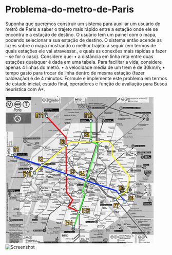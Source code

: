 ﻿# Problema-do-metro-de-Paris
 
Suponha que queremos construir um sistema para auxiliar um usuário do metrô de
Paris a saber o trajeto mais rápido entre a estação onde ele se encontra e a estação
de destino. O usuário tem um painel com o mapa, podendo selecionar a sua estação
de destino. O sistema então acende as luzes sobre o mapa mostrando o melhor trajeto
a seguir (em termos de quais estações ele vai atravessar., e quais as conexões mais
rápidas a fazer – se for o caso).
Considere que:
• a distância em linha reta entre duas estações quaisquer é dada em uma tabela.
Para facilitar a vida, considere apenas 4 linhas do metrô.
• a velocidade média de um trem é de 30km/h;
• tempo gasto para trocar de linha dentro de mesma estação (fazer baldeação) é de
4 minutos.
Formule e implemente este problema em termos de estado inicial, estado final,
operadores e função de avaliação para Busca heurística com A*.

![Screenshot](mapa.png)
![Screenshot](tabala.png)
